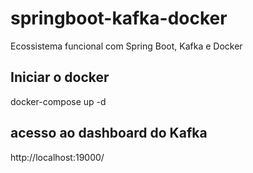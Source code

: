 # springboot-kafka-docker
Ecossistema funcional com Spring Boot, Kafka e Docker

## Iniciar o docker
docker-compose up -d
## acesso ao dashboard do Kafka
http://localhost:19000/